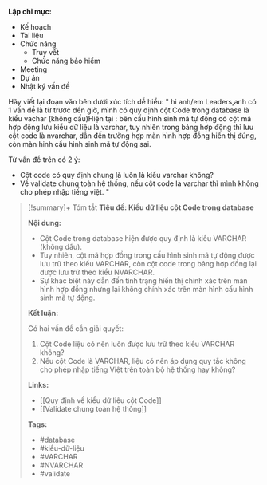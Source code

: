 
**Lập chỉ mục:**
- Kế hoạch
- Tài liệu
- Chức năng
	- Truy vết
	- Chức năng bảo hiểm
- Meeting
- Dự án
- Nhật ký vấn đề


Hãy viết lại đoạn văn bên dưới xúc tích dễ hiểu:
"
hi anh/em Leaders,anh có 1 vấn đề là từ trước đến giờ, mình có quy định cột Code trong database là kiểu vachar (không dấu)Hiện tại : bên cấu hình sinh mã tự động có cột mã hợp động lưu kiểu dữ liệu là varchar, tuy nhiên trong bảng hợp động thì lưu cột code là nvarchar, dẫn đến trường hợp màn hình hợp đồng hiển thị đúng, còn màn hinh cấu hình sinh mã tự động sai.

Từ vấn đề trên có 2 ý:
- Cột code có quy định chung là luôn là kiểu varchar không?
- Về validate chung toàn hệ thống, nếu cột code là varchar thì mình không cho phép nhập tiếng việt.
"

>[!summary]+ Tóm tắt
>**Tiêu đề: Kiểu dữ liệu cột Code trong database**
> 
> **Nội dung:**
> 
> * Cột Code trong database hiện được quy định là kiểu VARCHAR (không dấu).
> * Tuy nhiên, cột mã hợp đồng trong cấu hình sinh mã tự động được lưu trữ theo kiểu VARCHAR, còn cột code trong bảng hợp đồng lại được lưu trữ theo kiểu NVARCHAR.
> * Sự khác biệt này dẫn đến tình trạng hiển thị chính xác trên màn hình hợp đồng nhưng lại không chính xác trên màn hình cấu hình sinh mã tự động.
> 
> **Kết luận:**
> 
> Có hai vấn đề cần giải quyết:
> 
> 1. Cột Code liệu có nên luôn được lưu trữ theo kiểu VARCHAR không?
> 2. Nếu cột Code là VARCHAR, liệu có nên áp dụng quy tắc không cho phép nhập tiếng Việt trên toàn bộ hệ thống hay không?
> 
> **Links:**
> 
> * [[Quy định về kiểu dữ liệu cột Code]]
> * [[Validate chung toàn hệ thống]]
> 
> **Tags:**
> 
> * #database
> * #kiểu-dữ-liệu
> * #VARCHAR
> * #NVARCHAR
> * #validate
 
